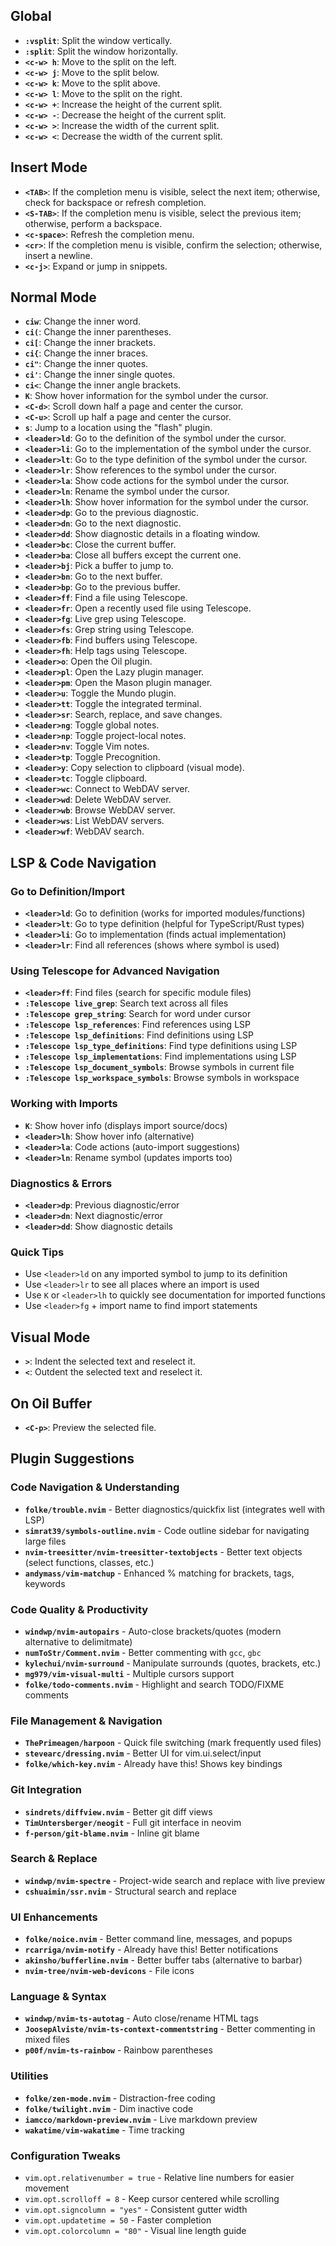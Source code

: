 ## Global

- **`:vsplit`**: Split the window vertically.
- **`:split`**: Split the window horizontally.
- **`<c-w> h`**: Move to the split on the left.
- **`<c-w> j`**: Move to the split below.
- **`<c-w> k`**: Move to the split above.
- **`<c-w> l`**: Move to the split on the right.
- **`<c-w> +`**: Increase the height of the current split.
- **`<c-w> -`**: Decrease the height of the current split.
- **`<c-w> >`**: Increase the width of the current split.
- **`<c-w> <`**: Decrease the width of the current split.

## Insert Mode

- **`<TAB>`**: If the completion menu is visible, select the next item; otherwise, check for backspace or refresh completion.
- **`<S-TAB>`**: If the completion menu is visible, select the previous item; otherwise, perform a backspace.
- **`<c-space>`**: Refresh the completion menu.
- **`<cr>`**: If the completion menu is visible, confirm the selection; otherwise, insert a newline.
- **`<c-j>`**: Expand or jump in snippets.

## Normal Mode

- **`ciw`**: Change the inner word.
- **`ci(`**: Change the inner parentheses.
- **`ci[`**: Change the inner brackets.
- **`ci{`**: Change the inner braces.
- **`ci"`**: Change the inner quotes.
- **`ci'`**: Change the inner single quotes.
- **`ci<`**: Change the inner angle brackets.
- **`K`**: Show hover information for the symbol under the cursor.
- **`<C-d>`**: Scroll down half a page and center the cursor.
- **`<C-u>`**: Scroll up half a page and center the cursor.
- **`s`**: Jump to a location using the "flash" plugin.
- **`<leader>ld`**: Go to the definition of the symbol under the cursor.
- **`<leader>li`**: Go to the implementation of the symbol under the cursor.
- **`<leader>lt`**: Go to the type definition of the symbol under the cursor.
- **`<leader>lr`**: Show references to the symbol under the cursor.
- **`<leader>la`**: Show code actions for the symbol under the cursor.
- **`<leader>ln`**: Rename the symbol under the cursor.
- **`<leader>lh`**: Show hover information for the symbol under the cursor.
- **`<leader>dp`**: Go to the previous diagnostic.
- **`<leader>dn`**: Go to the next diagnostic.
- **`<leader>dd`**: Show diagnostic details in a floating window.
- **`<leader>bc`**: Close the current buffer.
- **`<leader>ba`**: Close all buffers except the current one.
- **`<leader>bj`**: Pick a buffer to jump to.
- **`<leader>bn`**: Go to the next buffer.
- **`<leader>bp`**: Go to the previous buffer.
- **`<leader>ff`**: Find a file using Telescope.
- **`<leader>fr`**: Open a recently used file using Telescope.
- **`<leader>fg`**: Live grep using Telescope.
- **`<leader>fs`**: Grep string using Telescope.
- **`<leader>fb`**: Find buffers using Telescope.
- **`<leader>fh`**: Help tags using Telescope.
- **`<leader>o`**: Open the Oil plugin.
- **`<leader>pl`**: Open the Lazy plugin manager.
- **`<leader>pm`**: Open the Mason plugin manager.
- **`<leader>u`**: Toggle the Mundo plugin.
- **`<leader>tt`**: Toggle the integrated terminal.
- **`<leader>sr`**: Search, replace, and save changes.
- **`<leader>ng`**: Toggle global notes.
- **`<leader>np`**: Toggle project-local notes.
- **`<leader>nv`**: Toggle Vim notes.
- **`<leader>tp`**: Toggle Precognition.
- **`<leader>y`**: Copy selection to clipboard (visual mode).
- **`<leader>tc`**: Toggle clipboard.
- **`<leader>wc`**: Connect to WebDAV server.
- **`<leader>wd`**: Delete WebDAV server.
- **`<leader>wb`**: Browse WebDAV server.
- **`<leader>ws`**: List WebDAV servers.
- **`<leader>wf`**: WebDAV search.

## LSP & Code Navigation

### Go to Definition/Import
- **`<leader>ld`**: Go to definition (works for imported modules/functions)
- **`<leader>lt`**: Go to type definition (helpful for TypeScript/Rust types)
- **`<leader>li`**: Go to implementation (finds actual implementation)
- **`<leader>lr`**: Find all references (shows where symbol is used)

### Using Telescope for Advanced Navigation
- **`<leader>ff`**: Find files (search for specific module files)
- **`:Telescope live_grep`**: Search text across all files
- **`:Telescope grep_string`**: Search for word under cursor
- **`:Telescope lsp_references`**: Find references using LSP
- **`:Telescope lsp_definitions`**: Find definitions using LSP
- **`:Telescope lsp_type_definitions`**: Find type definitions using LSP
- **`:Telescope lsp_implementations`**: Find implementations using LSP
- **`:Telescope lsp_document_symbols`**: Browse symbols in current file
- **`:Telescope lsp_workspace_symbols`**: Browse symbols in workspace

### Working with Imports
- **`K`**: Show hover info (displays import source/docs)
- **`<leader>lh`**: Show hover info (alternative)
- **`<leader>la`**: Code actions (auto-import suggestions)
- **`<leader>ln`**: Rename symbol (updates imports too)

### Diagnostics & Errors
- **`<leader>dp`**: Previous diagnostic/error
- **`<leader>dn`**: Next diagnostic/error
- **`<leader>dd`**: Show diagnostic details

### Quick Tips
- Use `<leader>ld` on any imported symbol to jump to its definition
- Use `<leader>lr` to see all places where an import is used
- Use `K` or `<leader>lh` to quickly see documentation for imported functions
- Use `<leader>fg` + import name to find import statements

## Visual Mode

- **`>`**: Indent the selected text and reselect it.
- **`<`**: Outdent the selected text and reselect it.

## On Oil Buffer

- **`<C-p>`**: Preview the selected file.

## Plugin Suggestions

### Code Navigation & Understanding
- **`folke/trouble.nvim`** - Better diagnostics/quickfix list (integrates well with LSP)
- **`simrat39/symbols-outline.nvim`** - Code outline sidebar for navigating large files
- **`nvim-treesitter/nvim-treesitter-textobjects`** - Better text objects (select functions, classes, etc.)
- **`andymass/vim-matchup`** - Enhanced % matching for brackets, tags, keywords

### Code Quality & Productivity  
- **`windwp/nvim-autopairs`** - Auto-close brackets/quotes (modern alternative to delimitmate)
- **`numToStr/Comment.nvim`** - Better commenting with `gcc`, `gbc`
- **`kylechui/nvim-surround`** - Manipulate surrounds (quotes, brackets, etc.)
- **`mg979/vim-visual-multi`** - Multiple cursors support
- **`folke/todo-comments.nvim`** - Highlight and search TODO/FIXME comments

### File Management & Navigation
- **`ThePrimeagen/harpoon`** - Quick file switching (mark frequently used files)
- **`stevearc/dressing.nvim`** - Better UI for vim.ui.select/input
- **`folke/which-key.nvim`** - Already have this! Shows key bindings

### Git Integration
- **`sindrets/diffview.nvim`** - Better git diff views
- **`TimUntersberger/neogit`** - Full git interface in neovim
- **`f-person/git-blame.nvim`** - Inline git blame

### Search & Replace
- **`windwp/nvim-spectre`** - Project-wide search and replace with live preview
- **`cshuaimin/ssr.nvim`** - Structural search and replace

### UI Enhancements
- **`folke/noice.nvim`** - Better command line, messages, and popups
- **`rcarriga/nvim-notify`** - Already have this! Better notifications
- **`akinsho/bufferline.nvim`** - Better buffer tabs (alternative to barbar)
- **`nvim-tree/nvim-web-devicons`** - File icons

### Language & Syntax
- **`windwp/nvim-ts-autotag`** - Auto close/rename HTML tags
- **`JoosepAlviste/nvim-ts-context-commentstring`** - Better commenting in mixed files
- **`p00f/nvim-ts-rainbow`** - Rainbow parentheses

### Utilities
- **`folke/zen-mode.nvim`** - Distraction-free coding
- **`folke/twilight.nvim`** - Dim inactive code
- **`iamcco/markdown-preview.nvim`** - Live markdown preview
- **`wakatime/vim-wakatime`** - Time tracking

### Configuration Tweaks
- `vim.opt.relativenumber = true` - Relative line numbers for easier movement
- `vim.opt.scrolloff = 8` - Keep cursor centered while scrolling
- `vim.opt.signcolumn = "yes"` - Consistent gutter width
- `vim.opt.updatetime = 50` - Faster completion
- `vim.opt.colorcolumn = "80"` - Visual line length guide
